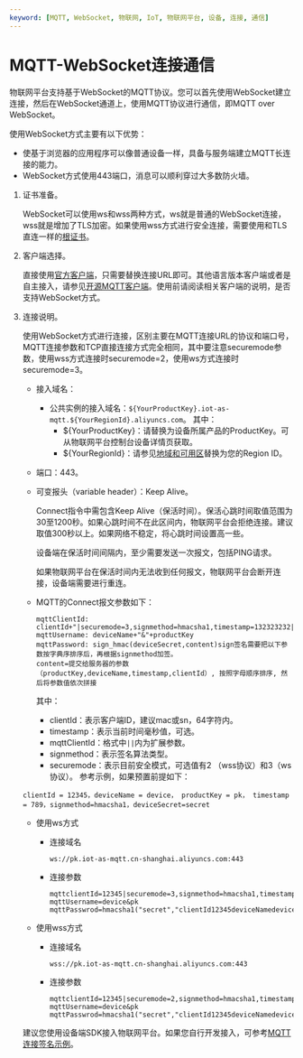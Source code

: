 ```yaml
---
keyword: [MQTT, WebSocket, 物联网, IoT, 物联网平台, 设备, 连接, 通信]
---
```


# MQTT-WebSocket连接通信

物联网平台支持基于WebSocket的MQTT协议。您可以首先使用WebSocket建立连接，然后在WebSocket通道上，使用MQTT协议进行通信，即MQTT over WebSocket。

使用WebSocket方式主要有以下优势：

-   使基于浏览器的应用程序可以像普通设备一样，具备与服务端建立MQTT长连接的能力。
-   WebSocket方式使用443端口，消息可以顺利穿过大多数防火墙。

1.  证书准备。

    WebSocket可以使用ws和wss两种方式，ws就是普通的WebSocket连接，wss就是增加了TLS加密。如果使用wss方式进行安全连接，需要使用和TLS直连一样的[根证书](http://aliyun-iot.oss-cn-hangzhou.aliyuncs.com/cert_pub/root.crt?spm=5176.doc30539.2.4.aalCo6&file=root.crt)。

2.  客户端选择。

    直接使用[官方客户端](http://aliyun-iot.oss-cn-hangzhou.aliyuncs.com/iotx-sdk-java/iotx-sdk-mqtt-java-20170526.zip?spm=5176.doc42648.2.18.7iyFfe&file=iotx-sdk-mqtt-java-20170526.zip)，只需要替换连接URL即可。其他语言版本客户端或者是自主接入，请参见[开源MQTT客户端](https://github.com/mqtt/mqtt.github.io/wiki/libraries?spm=5176.doc30539.2.5.aalCo6)。使用前请阅读相关客户端的说明，是否支持WebSocket方式。

3.  连接说明。

    使用WebSocket方式进行连接，区别主要在MQTT连接URL的协议和端口号，MQTT连接参数和TCP直接连接方式完全相同，其中要注意securemode参数，使用wss方式连接时securemode=2，使用ws方式连接时securemode=3。

    -   接入域名：
        -   公共实例的接入域名：`${YourProductKey}.iot-as-mqtt.${YourRegionId}.aliyuncs.com`。 其中：
            -   $\{YourProductKey\}：请替换为设备所属产品的ProductKey。可从物联网平台控制台设备详情页获取。
            -   $\{YourRegionId\}：请参见[地域和可用区](https://www.alibabacloud.com/help/doc-detail/40654.htm)替换为您的Region ID。
    -   端口：443。
    -   可变报头（variable header）：Keep Alive。

        Connect指令中需包含Keep Alive（保活时间）。保活心跳时间取值范围为30至1200秒。如果心跳时间不在此区间内，物联网平台会拒绝连接。建议取值300秒以上。如果网络不稳定，将心跳时间设置高一些。

        设备端在保活时间间隔内，至少需要发送一次报文，包括PING请求。

        如果物联网平台在保活时间内无法收到任何报文，物联网平台会断开连接，设备端需要进行重连。

    -   MQTT的Connect报文参数如下：

        ```
        mqttClientId: clientId+"|securemode=3,signmethod=hmacsha1,timestamp=132323232|"
        mqttUsername: deviceName+"&"+productKey
        mqttPassword: sign_hmac(deviceSecret,content)sign签名需要把以下参数按字典序排序后，再根据signmethod加签。
        content=提交给服务器的参数（productKey,deviceName,timestamp,clientId）, 按照字母顺序排序, 然后将参数值依次拼接
        ```

        其中：

        -   clientId：表示客户端ID，建议mac或sn，64字符内。
        -   timestamp：表示当前时间毫秒值，可选。
        -   mqttClientId：格式中`||`内为扩展参数。
        -   signmethod：表示签名算法类型。
        -   securemode：表示目前安全模式，可选值有2 （wss协议）和3（ws协议）。
    参考示例，如果预置前提如下：

    ```
    clientId = 12345，deviceName = device， productKey = pk， timestamp = 789，signmethod=hmacsha1，deviceSecret=secret
    ```

    -   使用ws方式
        -   连接域名

            ```
            ws://pk.iot-as-mqtt.cn-shanghai.aliyuncs.com:443
            ```

        -   连接参数

            ```
            mqttclientId=12345|securemode=3,signmethod=hmacsha1,timestamp=789|
            mqttUsername=device&pk
            mqttPasswrod=hmacsha1("secret","clientId12345deviceNamedeviceproductKeypktimestamp789").toHexString(); 
            ```

    -   使用wss方式
        -   连接域名

            ```
            wss://pk.iot-as-mqtt.cn-shanghai.aliyuncs.com:443
            ```

        -   连接参数

            ```
            mqttclientId=12345|securemode=2,signmethod=hmacsha1,timestamp=789|
            mqttUsername=device&pk
            mqttPasswrod=hmacsha1("secret","clientId12345deviceNamedeviceproductKeypktimestamp789").toHexString();
            ```

    建议您使用设备端SDK接入物联网平台。如果您自行开发接入，可参考[MQTT连接签名示例](/intl.zh-CN/设备接入/使用开放协议自主接入/MQTT协议接入/MQTT连接签名示例.md)。


